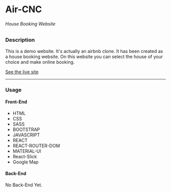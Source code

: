 # Air-CNC
###### _House Booking Website_
### Description

This is a demo website. It's actually an airbnb clone. It has been created as a house booking website. On this website you can select the house of your choice and make online booking.

[See the live site](https://taj-air-cnc.web.app/ "Power-X")

---
### Usage

#### Front-End
- HTML
- CSS
- SASS
- BOOTSTRAP
- JAVASCRIPT
- REACT
- REACT-ROUTER-DOM
- MATERIAL-UI
- React-Slick
- Google Map

#### Back-End
No Back-End Yet.
